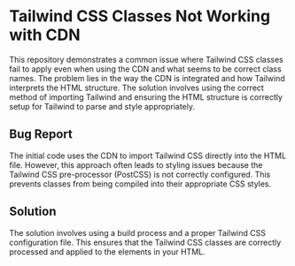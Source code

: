 # Tailwind CSS Classes Not Working with CDN

This repository demonstrates a common issue where Tailwind CSS classes fail to apply even when using the CDN and what seems to be correct class names.  The problem lies in the way the CDN is integrated and how Tailwind interprets the HTML structure. The solution involves using the correct method of importing Tailwind and ensuring the HTML structure is correctly setup for Tailwind to parse and style appropriately.

## Bug Report

The initial code uses the CDN to import Tailwind CSS directly into the HTML file.  However, this approach often leads to styling issues because the Tailwind CSS pre-processor (PostCSS) is not correctly configured. This prevents classes from being compiled into their appropriate CSS styles.

## Solution

The solution involves using a build process and a proper Tailwind CSS configuration file. This ensures that the Tailwind CSS classes are correctly processed and applied to the elements in your HTML.
